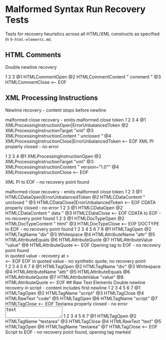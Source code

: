 # Malformed Syntax Run Recovery Tests

Tests for recovery heuristics across all HTML/XML constructs as specified in `9-html-elements.md`.

## HTML Comments

Double newline recovery
<!-- unclosed comment
1   2
@1 HTMLCommentOpen|ErrorUnbalancedToken
@2 HTMLCommentContent " unclosed comment\n"


<-- EOF

HTML comment on double new line recovery - content then normal parsing
<!-- unclosed
1   2
@1 HTMLCommentOpen|ErrorUnbalancedToken
@2 HTMLCommentContent " unclosed\n"

More
3    4
@3 NewLine
@4 InlineText "More"
<-- EOF

HTML comment on new line - no recovery (single newline)
<!-- unclosed
1   2
@1 HTMLCommentOpen|ErrorUnbalancedToken
@2 HTMLCommentContent " unclosed\nMore"
More
<-- EOF

HTML comment recovery at < on new line
<!-- unclosed
1   2
@1 HTMLCommentOpen|ErrorUnbalancedToken
@2 HTMLCommentContent " unclosed\n"

<div>
3   4     5
@3 HTMLTagOpen
@4 HTMLTagName "div"
@5 HTMLTagClose
<-- EOF

HTML comment no recovery - < not on new line
<!-- unclosed <div>
1   2
@1 HTMLCommentOpen|ErrorUnbalancedToken
@2 HTMLCommentContent " unclosed <div>"
<-- EOF

HTML comment properly closed - no error
<!-- comment -->
1   2          3
@1 HTMLCommentOpen
@2 HTMLCommentContent " comment "
@3 HTMLCommentClose
<-- EOF

## XML Processing Instructions

Newline recovery - content stops before newline
<?xml unclosed
1    2   3        4
@1 XMLProcessingInstructionOpen|ErrorUnbalancedToken
@2 XMLProcessingInstructionTarget "xml"
@3 XMLProcessingInstructionContent " unclosed"
@4 NewLine
<-- EOF

< recovery - content stops before <
<?xml unclosed
1    2   3        4   5
@1 XMLProcessingInstructionOpen|ErrorUnbalancedToken
@2 XMLProcessingInstructionTarget "xml"
@3 XMLProcessingInstructionContent " unclosed\n"
@4 HTMLTagOpen
@5 HTMLTagName "div"

<div
<-- EOF

> malformed close recovery - emits malformed close token
<?xml unclosed >
1    2   3        4
@1 XMLProcessingInstructionOpen|ErrorUnbalancedToken
@2 XMLProcessingInstructionTarget "xml"
@3 XMLProcessingInstructionContent " unclosed "
@4 XMLProcessingInstructionClose|ErrorUnbalancedToken
<-- EOF

XML PI properly closed - no error
<?xml version="1.0"?>
1    2   3              4
@1 XMLProcessingInstructionOpen
@2 XMLProcessingInstructionTarget "xml"
@3 XMLProcessingInstructionContent " version=\"1.0\""
@4 XMLProcessingInstructionClose
<-- EOF

XML PI to EOF - no recovery point found
<?xml unclosed
1    2   3
@1 XMLProcessingInstructionOpen|ErrorUnbalancedToken
@2 XMLProcessingInstructionTarget "xml"
@3 XMLProcessingInstructionContent " unclosed"
<-- EOF

## CDATA Sections

Double newline recovery - content includes first newline
<![CDATA[ unclosed
1        2          3
@1 HTMLCDataOpen|ErrorUnbalancedToken
@2 HTMLCDataContent " unclosed\n"
@3 NewLine

<-- EOF

< recovery - content includes newline, < not consumed
<![CDATA[ unclosed
1        2          3
@1 HTMLCDataOpen|ErrorUnbalancedToken
@2 HTMLCDataContent " unclosed\n"
@3 InlineText "<"

<
<-- EOF

> malformed close recovery - emits malformed close token
<![CDATA[ unclosed >
1        2          3
@1 HTMLCDataOpen|ErrorUnbalancedToken
@2 HTMLCDataContent " unclosed "
@3 HTMLCDataClose|ErrorUnbalancedToken
<-- EOF

CDATA properly closed - no error
<![CDATA[ data ]]>
1        2       3
@1 HTMLCDataOpen
@2 HTMLCDataContent " data "
@3 HTMLCDataClose
<-- EOF

CDATA to EOF - no recovery point found
<![CDATA[ unclosed
1        2
@1 HTMLCDataOpen|ErrorUnbalancedToken
@2 HTMLCDataContent " unclosed"
<-- EOF

## DOCTYPE

Newline recovery - content stops before newline
<!DOCTYPE unclosed
1        2          3
@1 HTMLDocTypeOpen|ErrorUnbalancedToken
@2 HTMLDocTypeContent " unclosed"
@3 NewLine
<-- EOF

< recovery - content stops before <
<!DOCTYPE unclosed
1        2          3
@1 HTMLDocTypeOpen|ErrorUnbalancedToken
@2 HTMLDocTypeContent " unclosed"
@3 NewLine
@4 InlineText "<"

<
<-- EOF

DOCTYPE properly closed - no error
<!DOCTYPE html>
1        2     3
@1 HTMLDocTypeOpen
@2 HTMLDocTypeContent " html"
@3 HTMLDocTypeClose
<-- EOF

DOCTYPE to EOF - no recovery point found
<!DOCTYPE html
1        2
@1 HTMLDocTypeOpen|ErrorUnbalancedToken
@2 HTMLDocTypeContent " html"
<-- EOF

## Opening Tags

Double newline recovery - whitespace includes both newlines
<div attr="value"
1   2    3   4    5          6
@1 HTMLTagOpen|ErrorUnbalancedToken
@2 HTMLTagName "div"
@3 Whitespace
@4 HTMLAttributeName "attr"
@5 HTMLAttributeEquals
@6 HTMLAttributeQuote

<-- EOF

< recovery during attributes - whitespace before <
<div attr="value"
1   2    3   4    5          6      7  8
@1 HTMLTagOpen|ErrorUnbalancedToken
@2 HTMLTagName "div"
@3 Whitespace
@4 HTMLAttributeName "attr"
@5 HTMLAttributeEquals
@6 HTMLAttributeQuote
@7 HTMLAttributeValue "value"
@8 HTMLAttributeQuote

<
<-- EOF

Opening tag properly closed - no error
<div attr="value">
1   2    3   4    5          6      7  8
@1 HTMLTagOpen
@2 HTMLTagName "div"
@3 Whitespace
@4 HTMLAttributeName "attr"
@5 HTMLAttributeEquals
@6 HTMLAttributeQuote
@7 HTMLAttributeValue "value"
@8 HTMLAttributeQuote
<-- EOF

Opening tag to EOF - no recovery point found
<div attr="value"
1   2    3   4    5          6      7
@1 HTMLTagOpen|ErrorUnbalancedToken
@2 HTMLTagName "div"
@3 Whitespace
@4 HTMLAttributeName "attr"
@5 HTMLAttributeEquals
@6 HTMLAttributeQuote
@7 HTMLAttributeValue "value"
<-- EOF

## Quoted Attribute Values

Double newline in quoted value - first newline as Whitespace, second as NewLine
<div attr="unclosed
1   2    3   4    5          6        7  8
@1 HTMLTagOpen|ErrorUnbalancedToken
@2 HTMLTagName "div"
@3 Whitespace
@4 HTMLAttributeName "attr"
@5 HTMLAttributeEquals
@6 HTMLAttributeQuote
@7 HTMLAttributeValue "unclosed"
@8 Whitespace

<-- EOF

< in quoted value - recovery at <
<div attr="unclosed
1   2    3   4    5          6        7  8  9
@1 HTMLTagOpen|ErrorUnbalancedToken
@2 HTMLTagName "div"
@3 Whitespace
@4 HTMLAttributeName "attr"
@5 HTMLAttributeEquals
@6 HTMLAttributeQuote
@7 HTMLAttributeValue "unclosed"
@8 Whitespace
@9 InlineText "<"

<
<-- EOF

> in quoted value - recovery at >
<div attr="unclosed
1   2    3   4    5          6        7  8
@1 HTMLTagOpen|ErrorUnbalancedToken
@2 HTMLTagName "div"
@3 Whitespace
@4 HTMLAttributeName "attr"
@5 HTMLAttributeEquals
@6 HTMLAttributeQuote
@7 HTMLAttributeValue "unclosed"
@8 Whitespace

>
<-- EOF

EOF in quoted value - no synthetic quote, no recovery point
<div attr="unclosed
1   2    3   4    5          6        7
@1 HTMLTagOpen|ErrorUnbalancedToken
@2 HTMLTagName "div"
@3 Whitespace
@4 HTMLAttributeName "attr"
@5 HTMLAttributeEquals
@6 HTMLAttributeQuote
@7 HTMLAttributeValue "unclosed"
<-- EOF

Properly quoted attribute value - no error
<div attr="value">
1   2    3   4    5          6     7  8
@1 HTMLTagOpen
@2 HTMLTagName "div"
@3 Whitespace
@4 HTMLAttributeName "attr"
@5 HTMLAttributeEquals
@6 HTMLAttributeQuote
@7 HTMLAttributeValue "value"
@8 HTMLAttributeQuote
<-- EOF

## Raw Text Elements

Double newline recovery in script - content includes first newline
<script>
1      2
@1 HTMLTagOpen
@2 HTMLTagName "script"

unclosed
3       4
@3 HTMLTagClose
@4 HTMLRawText "\nunclosed\n"

<-- EOF

< recovery in style - content includes newline, < not consumed
<style>
1     2
@1 HTMLTagOpen
@2 HTMLTagName "style"

unclosed
3       4  5
@3 HTMLTagClose
@4 HTMLRawText "\nunclosed\n"
@5 InlineText "<"

<
<-- EOF

Script properly closed - no error
<script>code</script>
1      2    3       4  5      6       7
@1 HTMLTagOpen
@2 HTMLTagName "script"
@3 HTMLTagClose
@4 HTMLRawText "code"
@5 HTMLTagOpen
@6 HTMLTagName "script"
@7 HTMLTagClose
<-- EOF

Textarea properly closed - no error
<textarea>text</textarea>
1        2        3       4   5      6        7
@1 HTMLTagOpen
@2 HTMLTagName "textarea"
@3 HTMLTagClose
@4 HTMLRawText "text"
@5 HTMLTagOpen
@6 HTMLTagName "textarea"
@7 HTMLTagClose
<-- EOF

Script to EOF - no recovery point found, opening tag marked
<script>unclosed
1      2    3       4
@1 HTMLTagOpen|ErrorUnbalancedToken
@2 HTMLTagName "script"
@3 HTMLTagClose
@4 HTMLRawText "unclosed"
<-- EOF

## Edge Cases

Self-closing tag - no error
<br/>
1  2 3
@1 HTMLTagOpen
@2 HTMLTagName "br"
@3 HTMLTagSelfClosing
<-- EOF

Properly closed tag - no error
<div>content</div>
1   2    3       4  5      6   7
@1 HTMLTagOpen
@2 HTMLTagName "div"
@3 HTMLTagClose
@4 InlineText "content"
@5 HTMLTagOpen
@6 HTMLTagName "div"
@7 HTMLTagClose
<-- EOF

Opening tag with multiple attributes to EOF - no recovery, marked as error
<div a="1" b="2" c
1   2    3 4 5  6  7 8 9  A  B  C  D  E F
@1 HTMLTagOpen|ErrorUnbalancedToken
@2 HTMLTagName "div"
@3 Whitespace
@4 HTMLAttributeName "a"
@5 HTMLAttributeEquals
@6 HTMLAttributeQuote
@7 HTMLAttributeValue "1"
@8 HTMLAttributeQuote
@9 Whitespace
@A HTMLAttributeName "b"
@B HTMLAttributeEquals
@C HTMLAttributeQuote
@D HTMLAttributeValue "2"
@E HTMLAttributeQuote
@F Whitespace
<-- EOF

Closing tag with newline before > - error flagged
</div
1   2    3       4
@1 HTMLTagOpen|ErrorUnbalancedToken
@2 HTMLTagName "div"
@3 Whitespace
@4 HTMLTagClose|ErrorUnbalancedToken

>
<-- EOF

